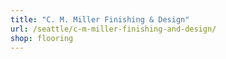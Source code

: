 ```yaml
---
title: "C. M. Miller Finishing & Design"
url: /seattle/c-m-miller-finishing-and-design/
shop: flooring
---
```

